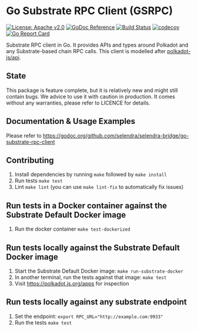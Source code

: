 # Go Substrate RPC Client (GSRPC)

[![License: Apache v2.0](https://img.shields.io/badge/License-Apache%202.0-blue.svg)](https://opensource.org/licenses/Apache-2.0)
[![GoDoc Reference](https://godoc.org/github.com/selendra/selendra-bridge/go-substrate-rpc-client?status.svg)](https://godoc.org/github.com/selendra/selendra-bridge/go-substrate-rpc-client)
[![Build Status](https://travis-ci.com/selendra/selendra-bridge/go-substrate-rpc-client.svg?branch=master)](https://travis-ci.com/selendra/selendra-bridge/go-substrate-rpc-client)
[![codecov](https://codecov.io/gh/selendra/selendra-bridge/go-substrate-rpc-client/branch/master/graph/badge.svg)](https://codecov.io/gh/selendra/selendra-bridge/go-substrate-rpc-client)
[![Go Report Card](https://goreportcard.com/badge/github.com/selendra/selendra-bridge/go-substrate-rpc-client)](https://goreportcard.com/report/github.com/selendra/selendra-bridge/go-substrate-rpc-client)

Substrate RPC client in Go. It provides APIs and types around Polkadot and any Substrate-based chain RPC calls.
This client is modelled after [polkadot-js/api](https://github.com/polkadot-js/api).

## State

This package is feature complete, but it is relatively new and might still contain bugs. We advice to use it with caution in production. It comes without any warranties, please refer to LICENCE for details.

## Documentation & Usage Examples

Please refer to https://godoc.org/github.com/selendra/selendra-bridge/go-substrate-rpc-client

## Contributing

1. Install dependencies by running `make` followed by `make install`
1. Run tests `make test`
1. Lint `make lint` (you can use `make lint-fix` to automatically fix issues)

## Run tests in a Docker container against the Substrate Default Docker image

1. Run the docker container `make test-dockerized`

## Run tests locally against the Substrate Default Docker image

1. Start the Substrate Default Docker image: `make run-substrate-docker`
1. In another terminal, run the tests against that image: `make test`
1. Visit https://polkadot.js.org/apps for inspection

## Run tests locally against any substrate endpoint

1. Set the endpoint: `export RPC_URL="http://example.com:9933"`
1. Run the tests `make test`
